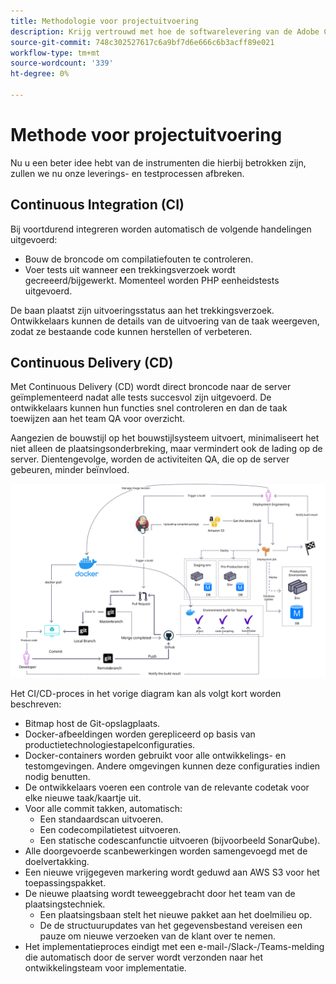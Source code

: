 ```yaml
---
title: Methodologie voor projectuitvoering
description: Krijg vertrouwd met hoe de softwarelevering van de Adobe Commerce werkt.
source-git-commit: 748c302527617c6a9bf7d6e666c6b3acff89e021
workflow-type: tm+mt
source-wordcount: '339'
ht-degree: 0%

---
```



# Methode voor projectuitvoering

Nu u een beter idee hebt van de instrumenten die hierbij betrokken zijn, zullen we nu onze leverings- en testprocessen afbreken.

## Continuous Integration (CI)

Bij voortdurend integreren worden automatisch de volgende handelingen uitgevoerd:

- Bouw de broncode om compilatiefouten te controleren.
- Voer tests uit wanneer een trekkingsverzoek wordt gecreeerd/bijgewerkt. Momenteel worden PHP eenheidstests uitgevoerd.

De baan plaatst zijn uitvoeringsstatus aan het trekkingsverzoek. Ontwikkelaars kunnen de details van de uitvoering van de taak weergeven, zodat ze bestaande code kunnen herstellen of verbeteren.

## Continuous Delivery (CD)

Met Continuous Delivery (CD) wordt direct broncode naar de server geïmplementeerd nadat alle tests succesvol zijn uitgevoerd. De ontwikkelaars kunnen hun functies snel controleren en dan de taak toewijzen aan het team QA voor overzicht.

Aangezien de bouwstijl op het bouwstijlsysteem uitvoert, minimaliseert het niet alleen de plaatsingsonderbreking, maar vermindert ook de lading op de server. Dientengevolge, worden de activiteiten QA, die op de server gebeuren, minder beïnvloed.

![Doorlopende leveringsinfografisch](../../assets/playbooks/cicd.svg)

Het CI/CD-proces in het vorige diagram kan als volgt kort worden beschreven:

- Bitmap host de Git-opslagplaats.
- Docker-afbeeldingen worden gerepliceerd op basis van productietechnologiestapelconfiguraties.
- Docker-containers worden gebruikt voor alle ontwikkelings- en testomgevingen. Andere omgevingen kunnen deze configuraties indien nodig benutten.
- De ontwikkelaars voeren een controle van de relevante codetak voor elke nieuwe taak/kaartje uit.
- Voor alle commit takken, automatisch:
   - Een standaardscan uitvoeren.
   - Een codecompilatietest uitvoeren.
   - Een statische codescanfunctie uitvoeren (bijvoorbeeld SonarQube).
- Alle doorgevoerde scanbewerkingen worden samengevoegd met de doelvertakking.
- Een nieuwe vrijgegeven markering wordt geduwd aan AWS S3 voor het toepassingspakket.
- De nieuwe plaatsing wordt teweeggebracht door het team van de plaatsingstechniek.
   - Een plaatsingsbaan stelt het nieuwe pakket aan het doelmilieu op.
   - De de structuurupdates van het gegevensbestand vereisen een pauze om nieuwe verzoeken van de klant over te nemen.
- Het implementatieproces eindigt met een e-mail-/Slack-/Teams-melding die automatisch door de server wordt verzonden naar het ontwikkelingsteam voor implementatie.
